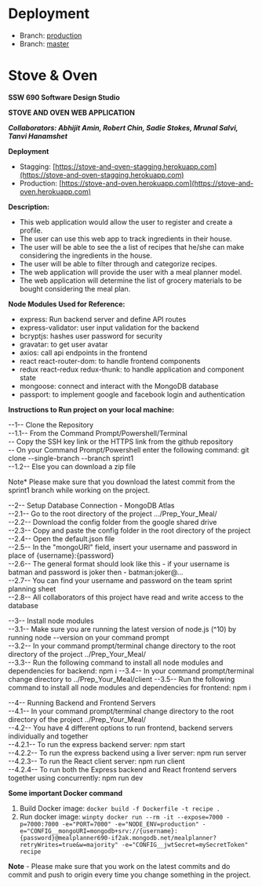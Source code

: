 # Deployment
- Branch: [production](prepareyourmeal-api.prepareyourmeal.rasodu.com)
- Branch: [master](prepareyourmeal-dev-api.prepareyourmeal.rasodu.com)

# Stove & Oven

**SSW 690 Software Design Studio**  
  
**STOVE AND OVEN WEB APPLICATION**  
  
***Collaborators: Abhijit Amin, Robert Chin, Sadie Stokes, Mrunal Salvi, Tanvi Hanamshet***  

**Deployment**
- Stagging: [https://stove-and-oven-stagging.herokuapp.com](https://stove-and-oven-stagging.herokuapp.com)
- Production: [https://stove-and-oven.herokuapp.com](https://stove-and-oven.herokuapp.com)

**Description:**  
- This web application would allow the user to register and create a profile.  
- The user can use this web app to track ingredients in their house.  
- The user will be able to see the a list of recipes that he/she can make considering the ingredients in the house.  
- The user will be able to filter through and categorize recipes.  
- The web application will provide the user with a meal planner model.  
- The web application will determine the list of grocery materials to be bought considering the meal plan.  

**Node Modules Used for Reference:**  
- express: Run backend server and define API routes  
- express-validator: user input validation for the backend  
- bcryptjs: hashes user password for security  
- gravatar: to get user avatar  
- axios: call api endpoints in the frontend  
- react react-router-dom: to handle frontend components  
- redux react-redux redux-thunk: to handle application and component state  
- mongoose: connect and interact with the MongoDB database    
- passport: to implement google and facebook login and authentication  
  
**Instructions to Run project on your local machine:**  
  
--1-- Clone the Repository  
  --1.1-- From the Command Prompt/Powershell/Terminal  
          --  Copy the SSH key link or the HTTPS link from the github repository  
          --  On your Command Prompt/Powershell enter the following command: git clone --single-branch --branch sprint1 <CopiedLink>  
  --1.2-- Else you can download a zip file  
  
  Note* Please make sure that you download the latest commit from the sprint1 branch while working on the project.  
    
--2-- Setup Database Connection - MongoDB Atlas  
  --2.1-- Go to the root directory of the project .../Prep_Your_Meal/  
  --2.2-- Download the config folder from the google shared drive  
  --2.3-- Copy and paste the config folder in the root directory of the project   
  --2.4-- Open the default.json file  
  --2.5-- In the "mongoURI" field, insert your username and password in place of {username}:{password}  
  --2.6-- The general format should look like this - if your username is batman and password is joker then - batman:joker@...  
  --2.7-- You can find your username and password on the team sprint planning sheet  
  --2.8-- All collaborators of this project have read and write access to the database  
    
--3-- Install node modules  
  --3.1-- Make sure you are running the latest version of node.js (^10) by running node --version on your command prompt    
  --3.2-- In your command prompt/terminal change directory to the root directory of the project ../Prep_Your_Meal/  
  --3.3-- Run the following command to install all node modules and dependencies for backend: npm i
  --3.4-- In your command prompt/terminal change directory to ../Prep_Your_Meal/client
  --3.5-- Run the following command to install all node modules and dependencies for frontend: npm i
  
--4-- Running Backend and Frontend Servers  
  --4.1-- In your command prompt/terminal change directory to the root directory of the project ../Prep_Your_Meal/  
  --4.2-- You have 4 different options to run frontend, backend servers individually and together    
      --4.2.1-- To run the express backend server: npm start    
      --4.2.2-- To run the express backend using a liver server: npm run server  
      --4.2.3-- To run the React client server: npm run client  
      --4.2.4-- To run both the Express backend and React frontend servers together using concurrently: npm run dev

**Some important Docker command**
  1. Build Docker image: ```docker build -f Dockerfile -t recipe .```
  2. Run docker image: 
    ```winpty docker run --rm -it --expose=7000 -p=7000:7000 -e="PORT=7000" -e="NODE_ENV=production" -e="CONFIG__mongoURI=mongodb+srv://{username}:{password}@mealplanner690-if2ak.mongodb.net/mealplanner?retryWrites=true&w=majority" -e="CONFIG__jwtSecret=mySecretToken" recipe```
 
**Note** - Please make sure that you work on the latest commits and do commit and push to origin every time you change something in the project.  
